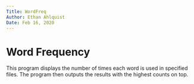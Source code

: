 ```yaml
---
Title: WordFreq
Author: Ethan Ahlquist
Date: Feb 16, 2020
--- 
```


# Word Frequency

This program displays the number of times each word is used in specified files. 
The program then outputs the results with the highest counts on top.
